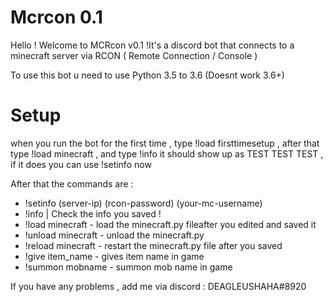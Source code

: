 # Mcrcon 0.1 

Hello ! Welcome to MCRcon v0.1 !It's a discord bot that connects to a minecraft server via RCON ( Remote Connection / Console )

To use this bot u need to use Python 3.5 to 3.6 (Doesnt work 3.6+)

# Setup
when you run the bot for the first time , type !load firsttimesetup , after that type !load minecraft , and type !info it should show up as TEST TEST TEST , if it does you can use !setinfo now 

After that the commands are :

-  !setinfo (server-ip) (rcon-password) (your-mc-username)
-  !info | Check the info you saved !
-  !load minecraft - load the minecraft.py fileafter you edited and saved it
-  !unload minecraft - unload the minecraft.py 
-  !reload minecraft - restart the minecraft.py file after you saved
-  !give item_name - gives item name in game
-  !summon mobname - summon mob name in game


If you have any problems , add me via discord : DEAGLEUSHAHA#8920
